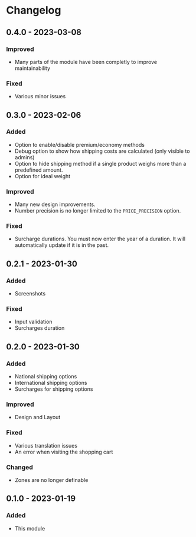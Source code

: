# Changelog

## 0.4.0 - 2023-03-08

### Improved

-   Many parts of the module have been completly to improve maintainability

### Fixed

-   Various minor issues

## 0.3.0 - 2023-02-06

### Added

-   Option to enable/disable premium/economy methods
-   Debug option to show how shipping costs are calculated (only visible to admins)
-   Option to hide shipping method if a single product weighs more than a predefined amount.
-   Option for ideal weight

### Improved

-   Many new design improvements.
-   Number precision is no longer limited to the `PRICE_PRECISION` option.

### Fixed

-   Surcharge durations. You must now enter the year of a duration. It will automatically update if it is in the past.

## 0.2.1 - 2023-01-30

### Added

-   Screenshots

### Fixed

-   Input validation
-   Surcharges duration

## 0.2.0 - 2023-01-30

### Added

-   National shipping options
-   International shipping options
-   Surcharges for shipping options

### Improved

-   Design and Layout

### Fixed

-   Various translation issues
-   An error when visiting the shopping cart

### Changed

-   Zones are no longer definable

## 0.1.0 - 2023-01-19

### Added

-   This module
